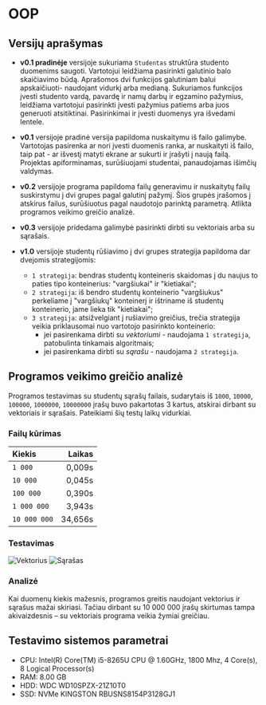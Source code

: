 # OOP
## Versijų aprašymas
- **v0.1 pradinėje** versijoje sukuriama `Studentas` struktūra studento duomenims saugoti. Vartotojui leidžiama pasirinkti galutinio balo skaičiavimo būdą. Aprašomos dvi funkcijos galutiniam balui apskaičiuoti- naudojant vidurkį arba medianą. Sukuriamos funkcijos įvesti studento vardą, pavardę ir namų darbų ir egzamino pažymius, leidžiama vartotojui pasirinkti įvesti pažymius patiems arba juos generuoti atsitiktinai. Pasirinkimai ir įvesti duomenys yra išvedami lentele.

- **v0.1** versijoje pradinė versija papildoma nuskaitymu iš failo galimybe. Vartotojas pasirenka ar nori įvesti duomenis ranka, ar nuskaityti iš failo, taip pat - ar išvestį matyti ekrane ar sukurti ir įrašyti į naują failą. Projektas apiforminamas, surūšiuojami studentai, panaudojamas išimčių valdymas.

- **v0.2** versijoje programa papildoma failų generavimu ir nuskaitytų failų suskirstymu į dvi grupes pagal galutinį pažymį. Šios grupės įrašomos į atskirus failus, surūšiuotus pagal naudotojo parinktą parametrą. Atlikta programos veikimo greičio analizė.

- **v0.3** versijoje pridedama galimybė pasirinkti dirbti su vektoriais arba su sąrašais.

- **v1.0** versijoje studentų rūšiavimo į dvi grupes strategija papildoma dar dvejomis strategijomis:
    - `1 strategija`: bendras studentų konteineris skaidomas į du naujus to paties tipo konteinerius: "vargšiukai" ir "kietiakai";
    - `2 strategija`: iš bendro studentų konteinerio "vargšiukus" perkeliame į "vargšiukų" konteinerį ir ištriname iš studentų konteinerio, jame lieka tik "kietiakai";
    - `3 strategija`: atsižvelgiant į rušiavimo greičius, trečia strategija veikia priklausomai nuo vartotojo pasirinkto konteinerio:
        - jei pasirenkama dirbti su *vektoriumi* - naudojama `1 strategija`, patobulinta tinkamais algoritmais; 
        - jei pasirenkama dirbti su *sąrašu* - naudojama `2 strategija`.



## Programos veikimo greičio analizė
Programos testavimas su studentų sąrašų failais, sudarytais iš `1000`, `10000`, `100000`, `1000000`, `10000000` įrašų buvo pakartotas 3 kartus, atskirai dirbant su vektoriais ir sąrašais. Pateikiami šių testų laikų vidurkiai.

### Failų kūrimas
| Kiekis | Laikas |
|:-------|-------:|
| `1 000` | 0,009s |
| `10 000` | 0,045s |
| `100 000` | 0,390s |
| `1 000 000` | 3,943s |
| `10 000 000` | 34,656s |

### Testavimas
![Vektorius](vektorius.png)
![Sąrašas](sarasas.png)

### Analizė
Kai duomenų kiekis mažesnis, programos greitis naudojant vektorius ir sąrašus mažai skiriasi. Tačiau dirbant su 10 000 000 įrašų skirtumas tampa akivaizdesnis – su vektoriais programa veikia žymiai greičiau.

## Testavimo sistemos parametrai
- CPU: Intel(R) Core(TM) i5-8265U CPU @ 1.60GHz, 1800 Mhz, 4 Core(s), 8 Logical Processor(s)
- RAM: 8.00 GB
- HDD: WDC WD10SPZX-21Z10T0
- SSD: NVMe KINGSTON RBUSNS8154P3128GJ1
